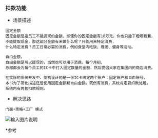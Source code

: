 ### 扣款功能
* 场景描述
```text
固定金额
固定金额是指员工不能提现的金额，即使你的固定金额有10万元，你也只能干瞪眼看着，
不能提取现金，那这部分金额有来做什么呢？只能用来特定消费，
什么特定消费？员工日常必需的消费，例如食堂内吃饭、理发、健身等活动。

自由金额，
自由金额是可以提现的，当然也可以用于消费。每个月初，
总部都会为每个员工的IC卡中打入固定数量的金额，然后提倡大家在集团内的商店消费。

在实际的系统开发中，架构设计的是一张IC卡绑定两个账户：固定账户和自由账号，
本书为了简化描述还是使用固定金额和自由金额。既然有消费，系统肯定要扣款处理，
系统内有两套扣款规则。
```
* 解决思路
```text
门面+策略+工厂 模式
```

![输入图片说明](https://github.com/qccr-twl2123/springcloud/blob/master/images/clip_image008_thumb.png "在这里输入图片标题")

*参考

